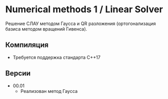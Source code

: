 # Numerical methods 1 / Linear Solver

Решение СЛАУ методом Гаусса и QR разложения (ортогонализация базиса методом вращений Гивенса).

## Компиляция

* Требуется поддержка стандарта C++17

## Версии

* 00.01
    * Реализован метод Гаусса